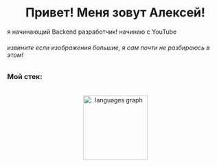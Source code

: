 ###
<h1 align="center">Привет! Меня зовут Алексей!</h1>


<p align="left">я начинающий Backend разработчик! начинаю с YouTube</p>

<h6>извините если изображения большие, я сам почти не разбираюсь в этом!</h6>
  
<h3>Мой стек:</h3>
<div align="left">
  <img width="80" heigth="70" scr="https://raw.githubusercontent.com/devicons/devicon/6910f0503efdd315c8f9b858234310c06e04d9c0/icons/javascript/javascript-original.svg">
  <img width="80" heigth="70" scr="https://raw.githubusercontent.com/devicons/devicon/6910f0503efdd315c8f9b858234310c06e04d9c0/icons/react/react-original.svg">
  
</div>

<div align="center">
  <img src="https://github-readme-stats.vercel.app/api/top-langs?username=Trumbert&locale=en&hide_title=false&layout=compact&card_width=320&langs_count=5&theme=dracula&hide_border=false&order=2" height="150" alt="languages graph"  />
</div>
